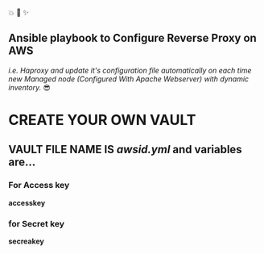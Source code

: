 :boom: :dizzy: :sparkles:
## Ansible playbook to Configure Reverse Proxy on AWS ##
_i.e. Haproxy and update it's configuration_
_file automatically on each time new Managed node_
_(Configured With Apache Webserver) with dynamic inventory._ :sunglasses:

# CREATE YOUR OWN VAULT #
## VAULT FILE NAME IS _awsid.yml_ and variables are... ##
### For Access key ### 
__accesskey__
### for Secret key ###
__secreakey__
